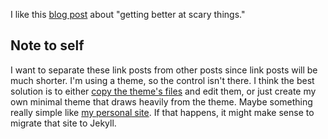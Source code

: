 I like this [blog post](https://amid.fish/getting-better-at-scary-things) about "getting better at scary things."

## Note to self

I want to separate these link posts from other posts since link posts will be much shorter. I'm using a theme, so the control isn't there. I think the best solution is to either [copy the theme's files](https://docs.github.com/en/pages/setting-up-a-github-pages-site-with-jekyll/adding-a-theme-to-your-github-pages-site-using-jekyll#customizing-your-themes-html-layout) and edit them, or just create my own minimal theme that draws heavily from the theme. Maybe something really simple like [my personal site](https://lihengcao.github.io). If that happens, it might make sense to migrate that site to Jekyll.
